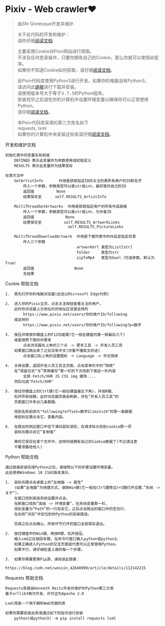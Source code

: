# Pixiv - Web crawler❤

> 由SN-Grotesque开发并维护

> 关于此代码的开发和维护：<br>
> 请你仔细<a href="#DM_Document">阅读文档</a>

> 主要采用Cookie对Pixiv网站进行爬取。<br>
> 不涉及任何登录操作，只要你拥有自己的Cookie，那么你就可以使用此程序。<br>
> 如果你不知道Cookie如何获取，请仔细<a href="#Cookie_Help">阅读文档</a>。

> 此Pixiv代码库使用Python3进行开发，如果你的电脑没有Python3。<br>
> 请访问此<a href="https://www.python.org/downloads">链接</a>进行下载并安装。<br>
> 请使用版本号大于等于<kbd>3.7.5</kbd>的Python程序。<br>
> 安装完毕之后请在你的计算机中设置环境变量以确保你可以正常使用Python。<br>
> 请仔细<a href="#Python_Help">阅读文档</a>。

> 本Pixiv代码库采用的第三方库名如下<br>
> requests, lxml<br>
> 如果你的计算机中未安装这些库请仔细<a href="#Requests_Help">阅读文档</a>。

<span id="DM_Document">开发和维护文档</span>
```text
初始化类中的变量名有前缀
    DEFINED 表示此变量作为参数使用或初始定义
    RESULTS 表示此变量作为结果保存

在类方法中
    GetArtistInfo       作用是获取指定ID的关注列表所有用户的ID和名字
        传入一个参数，参数类型可以是str或int，最好是你自己的ID
        返回值          None
        结果保存至      self.RESULTS_ArtistInfo
    
    MultiThreadGetArtworks  作用是获取指定用户的所有作品链接
        传入一个参数，参数类型可以是str或int，为作者ID
        返回值              None
        结果保存至          self.RESULTS_ArtworkLinks
                            self.RESULTS_PictureLinks
    
    MultiThreadDownloadArtwork  作用是下载列表中的作品至指定目录
        传入三个参数
                                artworkUrl 类型为List[str]
                                folder     类型为str
                                zipToMp4   类型为bool（可选参数，默认为True）
        返回值                  None
        无结果
```

<span id="Cookie_Help">Cookie 帮助文档</span>
```text
1.  首先打开你的电脑浏览器(此处以Microsoft Edge为例)

2.  进入你的Pixiv主页，点击关注按钮查看关注的用户。
    此时你浏览器上方地址栏的地址应该是这样的
        https://www.pixiv.net/users/你的用户ID/following
    或这样的
        https://www.pixiv.net/users/你的用户ID/following?p=数字

3.  按压并释放你键盘上的F12功能键(它一般在键盘的第一排最后几个)
    或是按照下面的步骤来
        点击浏览器右上角的三个点 -> 更多工具 -> 开发人员工具
    如果窗口跳出来了之后没有中文(你看不懂英文的话)
        点击窗口右上角的设置图标 -> Language -> 中文简体

4.  关掉设置，返回开发人员工具主页面，点击菜单栏中的”网络“
    在”保留日志“与”禁用缓存“那一栏的下方找到下面这一栏内容
        全部 Fetch/XHR JS CSS img 媒体....
    然后勾选"Fetch/XHR"

5.  按住你键盘上的Ctrl键(它一般在键盘最左下角)，并按R键。
    松开所有按键，此时浏览器页面会刷新，并在”开发人员工具“的
    页面窗口中多出几条数据。

    找到名称前部为"following?offset=数字&limit=24"的那一条数据
    用鼠标左键点击它，查看内容。

6.  在跳出的侧边窗口中往下滑动鼠标滚轮，在请求标头找到cookie那一项
    鼠标右键点击它”复制值“

    再将它保存在某个文件中，这样你就拥有自己的Cookie数据了(不过请注意
    不要泄露给他人)
```

<span id="Python_Help">Python 帮助文档</span>

```text
通过链接安装完成Python之后，请按照以下的步骤设置环境变量。
此处使用Windows 10 21H2版本演示。

1.  鼠标右键点击桌面上的”此电脑 -> 属性“
    (如果”此电脑“为快捷方式，请按Win键(它一般在Ctrl键旁边)+I键打开设置，”系统 -> 关于“)，
    在窗口找到高级系统设置并点击。
    在新窗口找到”高级 -> 环境变量“，在系统变量那一栏，
    找到变量为”Path“的一行双击它，之后点击跳出的窗口中的空白行，
    在右侧”浏览“中定位到你Python的安装路径。

    完成之后点击确认，所有环节打开的窗口全部保存退出。

2.  按住键盘中的Win键，再按R键，松开按压。
    输入cmd之后按回车键，在命令行窗口输入python或python3。
    如果正确进入Python的交互页面就代表可以正常使用Python。
    如果不行，请仔细检查上面的每一个步骤。

3.  如果你需要更换Pip源，请阅读此链接：
        https://blog.csdn.net/weixin_42640909/article/details/112142215
```

<span id="Requests_Help">Requests 帮助文档</span>
```text
Requests库是由Kenneth Reitz开发并维护的Python第三方库
基于urllib3再次开发，许可证为Apache 2.0

Lxml库是一个用于解析Web页面的库

如果你需要安装此库请通过如下的指令进行安装
    python(或python3) -m pip install requests lxml
```
